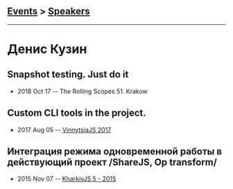 ## [Events](../README.md) > [Speakers](../speakers.md)
---

# Денис Кузин

## Snapshot testing. Just do it
- 2018 Oct 17 -- The Rolling Scopes 51. Krakow    
## Custom CLI tools in the project.
- 2017 Aug 05 -- [VinnytsiaJS 2017](https://www.youtube.com/watch?v=K1HEd0uUEXo)    
## Интеграция режима одновременной работы в действующий проект &#x2F;ShareJS, Op transform&#x2F;
- 2015 Nov 07 -- [KharkivJS 5 - 2015](https://www.youtube.com/watch?v=q-Uqb3cAgjA)    
